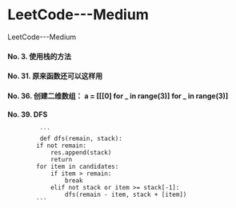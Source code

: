 # LeetCode---Medium
LeetCode---Medium
#### No. 3.  使用栈的方法
#### No. 31. 原来函数还可以这样用
#### No. 36. 创建二维数组： a = [[[0] for _ in range(3)] for _ in range(3)]
#### No. 39. DFS
             ```
             def dfs(remain, stack):
            if not remain:
                res.append(stack)
                return 
            for item in candidates:
                if item > remain:
                    break
                elif not stack or item >= stack[-1]:
                    dfs(remain - item, stack + [item])
            ```